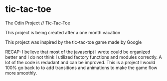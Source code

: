 # tic-tac-toe
The Odin Project // Tic-Tac-Toe

This project is being created after a one month vacation

This project was inspired by the tic-tac-toe game made by Google

RECAP:
I believe that most of the javascript I wrote could be organized better and I do not think I utilized factory functions and modules correctly. A lot of the code is redudant and can be improved. This is a project I would 100% go back to to add transitions and animations to make the game flow more smoothly.